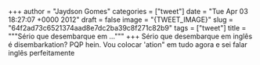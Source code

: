 
+++
author = "Jaydson Gomes"
categories = ["tweet"]
date = "Tue Apr 03 18:27:07 +0000 2012"
draft = false
image = "{TWEET_IMAGE}"
slug = "64f2ad73c6521374aad8e7dc2ba39c8f271c82b9"
tags = ["tweet"]
title = """Sério que desembarque em ..."""
+++
Sério que desembarque em inglês é disembarkation? PQP hein. Vou colocar 'ation" em tudo agora e sei falar inglês perfeitamente
